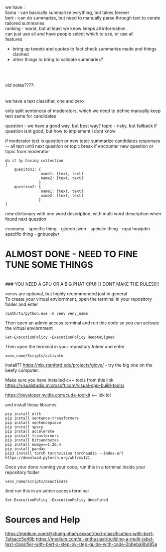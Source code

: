 we have : 
<br>
llama - can basically summarize evrything, but takes forever
<br>
bert - can do summarize, but need to manually parse through text to cerate tailored summaries
<br>
ranking - worst, but at least we know keeps all information. 
<br>
can just use all and have people select which to use, or use all
<br>
features
- bring up tweets and quotes to fact check summaries made and things claimed
- other things to bring to validate summaries?
<br>
<br>
<br>
old notes????:
<br>
<br>
<br>
we have a text classifier, one and zero

only split sentences of moderators, which we need to define manually
keep text same for candidates

question - we have a good way, but best way?
topic - risky, but fallback if question isnt good, but how to implement i dont know

if moderator text is question or new topic
    summarize candidates responses -- all text until next question or topic
    break if encounter new question or topic from moderator

    do it by having collection
    [
        quesiton1: {
                    name1: [text, text]
                    name2: [text, text]
                   }
        question2: {
                    name1: [text, text]
                    name2: [text, text]
                   }
    ]
    
new dictionary with one word description, with multi word description when found next question

economy - specific thing - gjireob jwen
        - speiciic thing - ngui howjubn 
        - specific thing - gnbuoejwr


# ALMOST DONE - NEED TO FINE TUNE SOME THINGS
<br>
### YOU NEED A GPU OR A BIG PHAT CPU!!! I DONT MAKE THE RULES!!!!

venvs are optional, but highly recommended just in general
<br>
To create your virtual enviornment, open the terminal in your repository folder and enter
```
/path/to/python.exe -m venv venv_name
```

Then open an admin access terminal and run this code so you can activate the virtual enviornment
```
Set-ExecutionPolicy -ExecutionPolicy RemoteSigned
```

Then open the terminal in your repository folder and enter
```
venv_name/Scripts/activate
```

install?? https://nlp.stanford.edu/projects/glove/ - try the big one on the beefy computer.

Make sure you have installed c++ tools from this link
<br>
https://visualstudio.microsoft.com/visual-cpp-build-tools/

https://developer.nvidia.com/cuda-toolkit <-- idk lol

and install these libraries
```
pip install nltk
pip install sentence-transformers
pip install sentencepiece
pip install spacy
pip install accelerate
pip install transformers
pip install bitsandbytes
pip install numpy==1.26.4
pip install pandas
pip3 install torch torchvision torchaudio --index-url https://download.pytorch.org/whl/cu121
```

Once your done running your code, run this in a terminal inside your repository folder
```
venv_name/Scripts/deactivate
```

And run this in an admin access terminal
```
Set-ExecutionPolicy -ExecutionPolicy Undefined
```

# Sources and Help
https://medium.com/@khang.pham.exxact/text-classification-with-bert-7afaacc5e49b
https://medium.com/ai-enthusiast/building-a-multi-label-text-classifier-with-bert-a-step-by-step-guide-with-code-2bbeba8bd85a